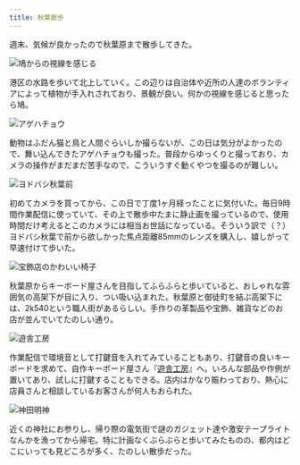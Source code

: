 ```yaml
---
title: 秋葉散歩
---
```

週末、気候が良かったので秋葉原まで散歩してきた。

![](https://lh5.googleusercontent.com/I2RLT_rS_uyoAC1vSKY2XT6OGQTPIK0BJoHxzzJBUYIVfn5tRZ0T7Mggr6ndRyXRgW1fLdeoNLsGZloi9SqrcHKoS7Fgtsj45EU_yneWgJn1JRmjm1Ceu_Xd1OOigUsG86EffrYUfOCCMdmcVrTIhDegjK6BzkEH1aOVMNcKnDchJKmI6BmZeyZwTA "鳩からの視線を感じる")

港区の水路を歩いて北上していく。この辺りは自治体や近所の人達のボランティアによって植物が手入れされており、景観が良い。何かの視線を感じると思ったら鳩。

![](https://lh3.googleusercontent.com/Rd4o90pEkdqdZpdN1aiZB_35OWrbGF39dPOEVDlIvrRQ4sifnQJhgdEhnG00FMh03lnNlDhfB5S5z63F4rs8PqleHYSi-PsKBAOCKHBF2J5dmT6Hefu2JkwRuo1tN48ItUZNtbvPN5FUTnaPORgtgye0jrg4THbHlOOEG9_8SW-M9BsQ93Dfnh9MCQ "アゲハチョウ")

動物はふだん猫と鳥と人間ぐらいしか撮らないが、この日は気分がよかったので、舞い込んできたアゲハチョウも撮った。普段からゆっくりと撮っており、カメラの操作がまだまだ苦手なので、こういうすぐ動くやつを撮るのが難しい。

![](https://lh3.googleusercontent.com/k66UuQGvqsMXsFYk58g8EBQqNMqeqsw-XU1-t3cMx3An1lA8rv9g_WmmgZmZh2K6mB0KNlavbBto6xeJSHb__srUCYwboc2pwm_IteBHqcX4xW9hC0IJHZCyWTOBXUfFGDmxrNdOEyrIpbKKKfMnbpg9OcJOWioowOa01cncQdIHB111bvsTnqasgQ "ヨドバシ秋葉前")

初めてカメラを買ってから、この日で丁度1ヶ月経ったことに気付いた。毎日9時間作業配信に使っていて、その上で散歩中たまに静止画を撮っているので、使用時間だけ考えるとこのカメラには相当お世話になっている。そういう訳で（？）ヨドバシ秋葉で前から欲しかった焦点距離85mmのレンズを購入し、嬉しがって早速付けて歩いた。

![](https://lh5.googleusercontent.com/ePHAcHAFu9PQRWuccMlJoR3qt6WeVcJ722Uu4Lye3iFPUj7KPhOey7Wn6cyNOYadLez9WFqMetIQMTrKI3n8_vE1xkOHBKUEpdQq3IB9NsCWCyZU1EuuW77DqQWaZAO4utKxdliOT5zVs7CKMZ0RFwj0VZbnZAxRxdS9lRlnKSF0aJ4e3sablZl6BA "宝飾店のかわいい椅子")

秋葉原からキーボード屋さんを目指してふらふらと歩いていると、おしゃれな雰囲気の高架下が目に入り、つい吸い込まれた。秋葉原と御徒町を結ぶ高架下には、2k540という職人街があるらしい。手作りの革製品や宝飾、雑貨などのお店が並んでいてたのしい通り。

![](https://lh4.googleusercontent.com/B23zA3KhlU6_udPgh3oKekNR1Zmy9S0tuZ51Lia_UpErHwmD4JrNd0GUm4bODFvNhG_kS5tceeJVCpHuf8dM6VfG8JBoSIVqn4lpru5LOOwN9OxZVtyCBcZg-wGpCOzBGOjNnIf015LpanTFL8P5tk97fsQo7yzCNDYsAhKjOCCtABlwkxsYGq0Qkg "遊舎工房")

作業配信で環境音として打鍵音を入れてみていることもあり、打鍵音の良いキーボードを求めて、自作キーボード屋さん『[遊舎工房](https://yushakobo.jp/)』へ。いろんな部品や作例が置いてあり、試しに打鍵することもできる。店内はかなり賑わっており、熱心に店員さんと相談しているお客さんが何人もおられた。

![](https://lh4.googleusercontent.com/2XfQnZuy9J2xxis_5AyPTCEn77pYyyHmVFO4eCoWBGm_bJWfFmQWOKVBQkd0wCnVACr2aJMsV7qL1j5pZ-2bD--nqmyv1MUBp6lLtQqhC_UtdeZhDV5qy7mcdy5VUCNS9gE8vJy5HQjDKa12mzS5x4sZfy6jHdYXzvDB9G6GXtj6cPpNoO6ytF6Z-g "神田明神")

近くの神社にお参りし、帰り際の電気街で謎のガジェット達や激安テープライトなんかを漁ってから帰宅。特に計画なくぶらぶらと歩いてみたものの、都内はどこにいっても見どころが多く、たのしい散歩だった。
